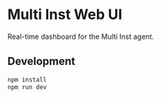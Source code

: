 # Multi Inst Web UI

Real-time dashboard for the Multi Inst agent.

## Development

```bash
npm install
npm run dev
```
